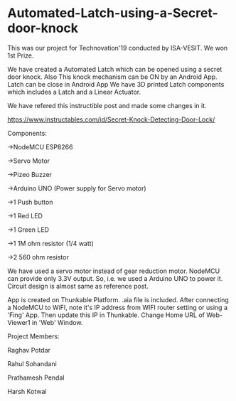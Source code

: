 # Automated-Latch-using-a-Secret-door-knock
This was our project for Technovation'19 conducted by ISA-VESIT.
We won 1st Prize.

We have created a Automated Latch which can be opened using a secret door knock.
Also This knock mechanism can be ON by an Android App.
Latch can be close in Android App
We have 3D printed Latch components which includes a Latch and a Linear Actuator.

We have refered this instructible post and made some changes in it.

https://www.instructables.com/id/Secret-Knock-Detecting-Door-Lock/

Components:

->NodeMCU ESP8266

->Servo Motor

->Pizeo Buzzer

->Arduino UNO (Power supply for Servo motor)

->1 Push button

->1 Red LED

->1 Green LED

->1 1M ohm resistor (1/4 watt)

->2 560 ohm resistor

We have used a servo motor instead of gear reduction motor.
NodeMCU can provide only 3.3V output. So, i.e. we used a Arduino UNO to power it.
Circuit design is almost same as reference post.

App is created on Thunkable Platform. .aia file is included.
After connecting a NodeMCU to WiFI, note it's IP address from WIFI router setting or using a 'Fing' App.
Then update this IP in Thunkable. Change Home URL of Web-Viewer1 in 'Web' Window.

Project Members:

Raghav Potdar

Rahul Sohandani

Prathamesh Pendal

Harsh Kotwal

